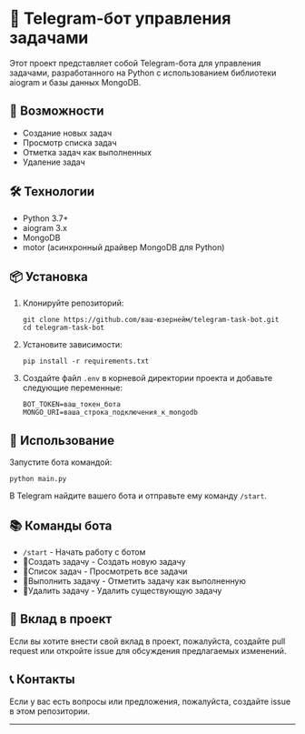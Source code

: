 # 📝 Telegram-бот управления задачами

Этот проект представляет собой Telegram-бота для управления задачами, разработанного на Python с использованием библиотеки aiogram и базы данных MongoDB.

## 🚀 Возможности

- Создание новых задач
- Просмотр списка задач
- Отметка задач как выполненных
- Удаление задач

## 🛠 Технологии

- Python 3.7+
- aiogram 3.x
- MongoDB
- motor (асинхронный драйвер MongoDB для Python)

## 📦 Установка

1. Клонируйте репозиторий:
   ```
   git clone https://github.com/ваш-юзернейм/telegram-task-bot.git
   cd telegram-task-bot
   ```

2. Установите зависимости:
   ```
   pip install -r requirements.txt
   ```

3. Создайте файл `.env` в корневой директории проекта и добавьте следующие переменные:
   ```
   BOT_TOKEN=ваш_токен_бота
   MONGO_URI=ваша_строка_подключения_к_mongodb
   ```

## 🚦 Использование

Запустите бота командой:
```
python main.py
```

В Telegram найдите вашего бота и отправьте ему команду `/start`.

## 📚 Команды бота

- `/start` - Начать работу с ботом
- 🔸Создать задачу - Создать новую задачу
- 🔸Список задач - Просмотреть все задачи
- 🔸Выполнить задачу - Отметить задачу как выполненную
- 🔸Удалить задачу - Удалить существующую задачу

## 🤝 Вклад в проект

Если вы хотите внести свой вклад в проект, пожалуйста, создайте pull request или откройте issue для обсуждения предлагаемых изменений.

## 📞 Контакты

Если у вас есть вопросы или предложения, пожалуйста, создайте issue в этом репозитории.

---
